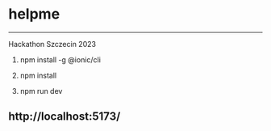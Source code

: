 # helpme

- - - -
Hackathon Szczecin 2023

1. npm install -g @ionic/cli

2. npm install

3. npm run dev

## http://localhost:5173/
